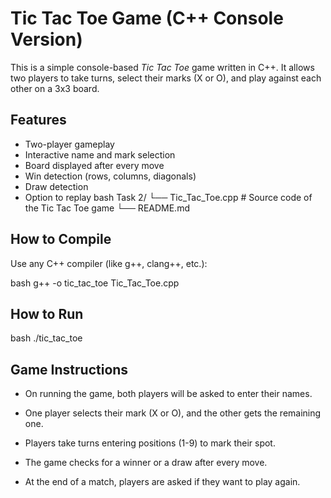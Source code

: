 # Tic Tac Toe Game (C++ Console Version)

This is a simple console-based *Tic Tac Toe* game written in C++. It allows two players to take turns, select their marks (X or O), and play against each other on a 3x3 board.

## Features

- Two-player gameplay
- Interactive name and mark selection
- Board displayed after every move
- Win detection (rows, columns, diagonals)
- Draw detection
- Option to replay
bash
Task 2/
└── Tic_Tac_Toe.cpp       # Source code of the Tic Tac Toe game
└── README.md


## How to Compile

Use any C++ compiler (like g++, clang++, etc.):

bash
g++ -o tic_tac_toe Tic_Tac_Toe.cpp

## How to Run
bash
./tic_tac_toe

## Game Instructions
- On running the game, both players will be asked to enter their names.

- One player selects their mark (X or O), and the other gets the remaining one.

- Players take turns entering positions (1-9) to mark their spot.

- The game checks for a winner or a draw after every move.

- At the end of a match, players are asked if they want to play again.
